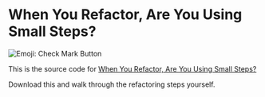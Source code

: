 # When You Refactor, Are You Using Small Steps?
![Emoji: Check Mark Button](https://qualitycoding.org/wp-content/uploads/2018/08/magnifying-glass1.png)

This is the source code for [When You Refactor, Are You Using Small Steps?](https://qualitycoding.org/refactor-small-steps/)

Download this and walk through the refactoring steps yourself.
